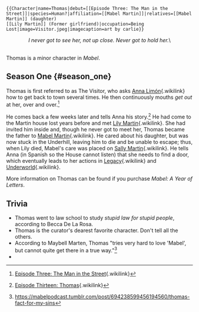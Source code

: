 ```{=mediawiki}
{{Character|name=Thomas|debut=[[Episode Three: The Man in the Street]]|species=Human?|affiliation=[[Mabel Martin]]|relatives=[[Mabel Martin]] (daughter)
[[Lily Martin]] (Former girlfriend)|occupation=Being Lost|image=Visitor.jpeg|imagecaption=art by carlie}}
```
<center>

*I never got to see her, not up close. Never got to hold her.*\

</center>

\
Thomas is a minor character in *Mabel*.

## Season One {#season_one}

Thomas is first referred to as The Visitor, who asks [Anna
Limón](Anna_Limón "Anna Limón"){.wikilink} how to get back to town
several times. He then continuously mouths *get out* at her, over and
over.[^1]

He comes back a few weeks later and tells Anna his story.[^2] He had
come to the Martin house lost years before and met [Lily
Martin](Lily_Martin "Lily Martin"){.wikilink}. She had invited him
inside and, though he never got to meet her, Thomas became the father to
[Mabel Martin](Mabel_Martin "Mabel Martin"){.wikilink}. He cared about
his daughter, but was now stuck in the Underhill, leaving him to die and
be unable to escape; thus, when Lily died, Mabel\'s care was placed on
[Sally Martin](Sally_Martin "Sally Martin"){.wikilink}. He tells Anna
(in Spanish so the House cannot listen) that she needs to find a door,
which eventually leads to her actions in
[Legacy](Episode_Fourteen:_Legacy "Legacy"){.wikilink} and
[Underworld](Episode_Sixteen:_Underworld "Underworld"){.wikilink}.

More information on Thomas can be found if you purchase *Mabel: A Year
of Letters*.

## Trivia

- Thomas went to law school to study *stupid law for stupid people*,
  according to Becca De La Rosa.
- Thomas is the curator\'s dearest favorite character. Don\'t tell all
  the others.
- According to Maybell Marten, Thomas \"tries very hard to love
  \'Mabel\', but cannot quite get there in a true way.\"[^3]
- 

<references />

[^1]: [Episode Three: The Man in the
    Street](Episode_Three:_The_Man_in_the_Street "Episode Three: The Man in the Street"){.wikilink}

[^2]: [Episode Thirteen:
    Thomas](Episode_Thirteen:_Thomas "Episode Thirteen: Thomas"){.wikilink}

[^3]: <https://mabelpodcast.tumblr.com/post/694238599456194560/thomas-fact-for-my-sins>
